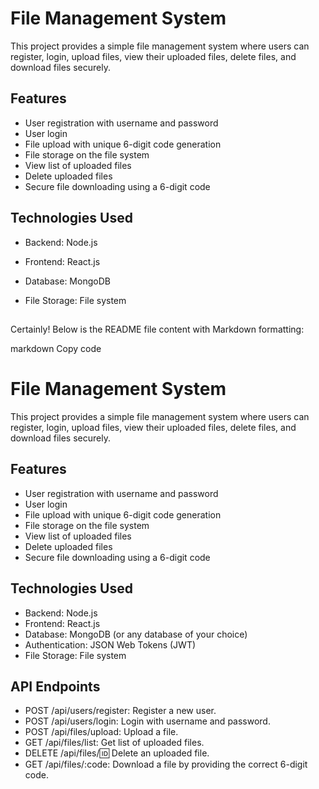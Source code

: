 # File Management System

This project provides a simple file management system where users can register, login, upload files, view their uploaded files, delete files, and download files securely.

## Features

- User registration with username and password
- User login
- File upload with unique 6-digit code generation
- File storage on the file system
- View list of uploaded files
- Delete uploaded files
- Secure file downloading using a 6-digit code

## Technologies Used

- Backend: Node.js
- Frontend: React.js
- Database: MongoDB
- File Storage: File system

  ##
Certainly! Below is the README file content with Markdown formatting:

markdown
Copy code
# File Management System

This project provides a simple file management system where users can register, login, upload files, view their uploaded files, delete files, and download files securely.

## Features

- User registration with username and password
- User login
- File upload with unique 6-digit code generation
- File storage on the file system
- View list of uploaded files
- Delete uploaded files
- Secure file downloading using a 6-digit code

## Technologies Used

- Backend: Node.js
- Frontend: React.js
- Database: MongoDB (or any database of your choice)
- Authentication: JSON Web Tokens (JWT)
- File Storage: File system

## API Endpoints
- POST /api/users/register: Register a new user.
- POST /api/users/login: Login with username and password.
- POST /api/files/upload: Upload a file.
- GET /api/files/list: Get list of uploaded files.
- DELETE /api/files/:id: Delete an uploaded file.
- GET /api/files/:code: Download a file by providing the correct 6-digit code.
